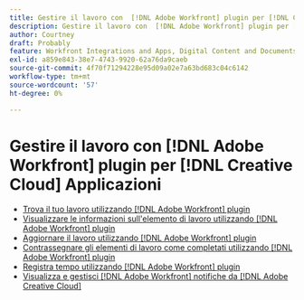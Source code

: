 ```yaml
---
title: Gestire il lavoro con  [!DNL Adobe Workfront] plugin per [!DNL Creative Cloud] Applicazioni
description: Gestire il lavoro con  [!DNL Adobe Workfront] plugin per [!DNL Creative Cloud] Applicazioni
author: Courtney
draft: Probably
feature: Workfront Integrations and Apps, Digital Content and Documents
exl-id: a859e843-38e7-4743-9920-62a76da9caeb
source-git-commit: 4f70f71294228e95d09a02e7a63bd683c04c6142
workflow-type: tm+mt
source-wordcount: '57'
ht-degree: 0%

---
```


# Gestire il lavoro con  [!DNL Adobe Workfront] plugin per [!DNL Creative Cloud] Applicazioni

* [Trova il tuo lavoro utilizzando [!DNL Adobe Workfront] plugin](/help/quicksilver/workfront-integrations-and-apps/adobe-workfront-for-creative-cloud/wf-cc-find-work.md)
* [Visualizzare le informazioni sull&#39;elemento di lavoro utilizzando [!DNL Adobe Workfront] plugin](/help/quicksilver/workfront-integrations-and-apps/adobe-workfront-for-creative-cloud/wf-cc-view-work-info.md)
* [Aggiornare il lavoro utilizzando [!DNL Adobe Workfront] plugin](/help/quicksilver/workfront-integrations-and-apps/adobe-workfront-for-creative-cloud/wf-cc-update.md)
* [Contrassegnare gli elementi di lavoro come completati utilizzando [!DNL Adobe Workfront] plugin](/help/quicksilver/workfront-integrations-and-apps/adobe-workfront-for-creative-cloud/wf-cc-complete.md)
* [Registra tempo utilizzando [!DNL Adobe Workfront] plugin](/help/quicksilver/workfront-integrations-and-apps/adobe-workfront-for-creative-cloud/wf-cc-log-time.md)
* [Visualizza e gestisci [!DNL Adobe Workfront] notifiche da [!DNL Adobe Creative Cloud]](/help/quicksilver/workfront-integrations-and-apps/adobe-workfront-for-creative-cloud/wf-cc-notifications.md)
